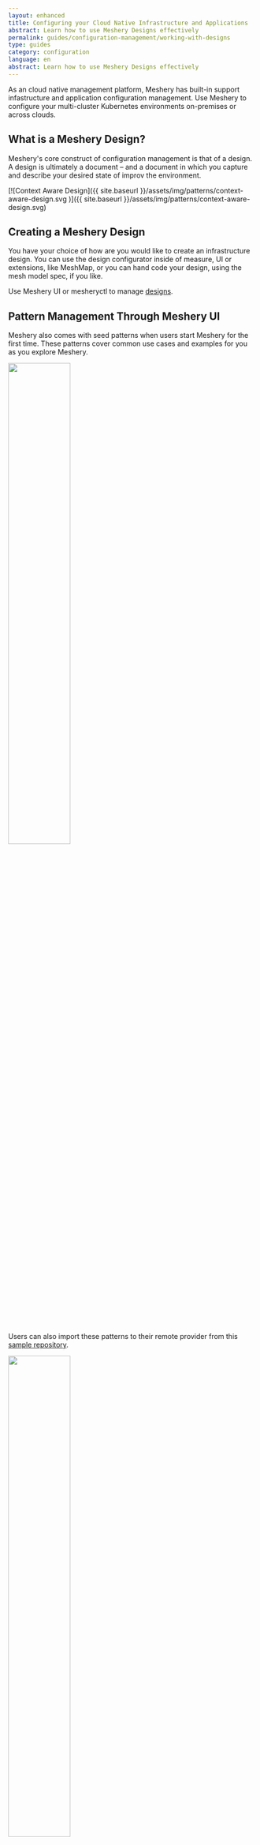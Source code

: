 ```yaml
---
layout: enhanced
title: Configuring your Cloud Native Infrastructure and Applications
abstract: Learn how to use Meshery Designs effectively
permalink: guides/configuration-management/working-with-designs
type: guides
category: configuration
language: en
abstract: Learn how to use Meshery Designs effectively
---
```


As an cloud native management platform, Meshery has built-in support infastructure and application configuration management. Use Meshery to configure your multi-cluster Kubernetes environments on-premises or across clouds.

## What is a Meshery Design?

Meshery's core construct of configuration management is that of a design. A design is ultimately a document – and a document in which you capture and describe your desired state of improv the environment.

[![Context Aware Design]({{ site.baseurl }}/assets/img/patterns/context-aware-design.svg
)]({{ site.baseurl }}/assets/img/patterns/context-aware-design.svg)

## Creating a Meshery Design

You have your choice of how are you would like to create an infrastructure design. You can use the design configurator inside of measure, UI or extensions, like MeshMap, or you can hand code your design, using the mesh model spec, if you like.
 
Use Meshery UI or mesheryctl to manage [designs](../tasks/patterns.md).

## Pattern Management Through Meshery UI

Meshery also comes with seed patterns when users start Meshery for the first time. These patterns cover common use cases and examples for you as you explore Meshery.

<img src="{{ site.baseurl }}/assets/img/configuration-management/meshery-patterns.png" width="50%" />

Users can also import these patterns to their remote provider from this [sample repository](https://github.com/service-mesh-patterns/service-mesh-patterns/tree/master/samples).

<img src="{{ site.baseurl }}/assets/img/configuration-management/pattern-import.png" width="50%" />

Once these patterns are imported, you can then edit these patterns or use the pattern configurator to configure them according to your requirements.

<img src="{{ site.baseurl }}/assets/img/configuration-management/pattern-configure-button.png" width="50%" />

<img src="{{ site.baseurl }}/assets/img/configuration-management/pattern-configure.png" width="50%" />

## Pattern Management Through Meshery CLI

You can also manage cloud native patterns through Meshery's CLI, mesheryctl.

The `mesheryctl pattern` subcommand lets you import and apply patterns to your cluster.

For example, if you have your pattern written in a file say, `istio-bookinfo.yaml` which deploys Istio service mesh and onboards the BookInfo app on Istio, you can use mesheryctl to apply this pattern as shown below:

```
mesheryctl pattern apply -f istio-bookinfo.yaml
```

If you already have a pattern imported into Meshery, you can apply the pattern by name.

```
mesheryctl pattern apply BookInfoApp
```

This will apply the pattern BookInfoApp, which has already been imported into Meshery.

See [mesheryctl pattern subcommand section](../reference/mesheryctl/#cloud-native-pattern-configuration-and-management) for more details on the `pattern` subcommand.

## WASM Filters

Meshery can be used for managing WebAssembly Filters through the UI or the CLI.

### Filter Management Through Meshery UI

Like patterns, Meshery also comes with some sample WebAssembly Filters for you to experiment.

<img src="{{ site.baseurl }}/assets/img/configuration-management/meshery-filters.png" width="50%" />

You can also import these filters manually to your provider from the [wasm-filters](https://github.com/layer5io/wasm-filters) repo.

Meshery's sample application [ImageHub](./deploying-sample-apps.md#imagehub) will let you test out configuring these filters out-of-the-box.

You can onboard ImageHub to an installed service mesh as shown below.

<img src="{{ site.baseurl }}/assets/img/configuration-management/image-hub.png" width="50%" />

### Filter Management Through Meshery CLI

You can also manage WASM filters through Meshery's CLI, mesheryctl.

The `mesheryctl filter` command lets you import and configure WebAssembly filters.

For example,

```
mesheryctl exp filter apply -f metrics_collector_bg.wasm
```

If you already have a filter imported into Meshery, you can configure the filter by name.

```
mesheryctl exp filter apply metrics_collector_bg
```

## Applications

Meshery can also manage your Kubernetes applications and deploy them to any of your connected kubernetes cluster.

### Managing Applications Through Meshery UI

Meshery has a set of [sample applications](./deploying-sample-apps.md) which you can use to quickly test out your deployment.

<img src="{{ site.baseurl }}/assets/img/configuration-management/meshery-applications-seeded.png" width="50%" />

You can also bring in your own applications by uploading it from filesystem or importing it from a URL.

<img src="{{ site.baseurl }}/assets/img/configuration-management/meshery-applications.png" width="50%" />

The application files can be described in following formats:
- Kubernetes manifest
- Meshery Design
- Helm charts
- Docker Compose Apps

You can also run the same application on multiple connected kubernetes clusters and compare the performance. See [Performance Management with Meshery](performance-management.md) for more details.

### Managing Applications Through Meshery CLI

The `mesheryctl app` subcommand lets you manage your custom application workloads with Meshery.

You can onboard/offboard applications from your mesh as shown in the example below.

```
mesheryctl app onboard imagehub.yaml
```

```
mesheryctl app offboard imagehub.yaml
```
